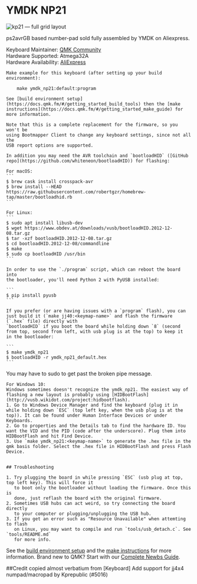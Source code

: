
 # YMDK NP21

![kp21 &mdash; full grid layout](https://ae01.alicdn.com/kf/HTB1LvJ3grSYBuNjSspiq6xNzpXaO/21-Key-YMDK-Side-printed-Blank-Top-printed-Thick-PBT-ABS-Keycap-For-MX-Switches-Mechanical.jpg)

ps2avrGB based number-pad sold fully assembled by YMDK on Aliexpress.

Keyboard Maintainer: [QMK Community](https://github.com/qmk)  
Hardware Supported: Atmega32A  
Hardware Availability: [AliExpress](https://www.aliexpress.com/item/21-Key-NPKC-Programmable-Cherry-MX-Kailh-Gateron-Switches-Mechanical-Keyboard-Numpad-Free-shipping/32812732361.html)

	Make example for this keyboard (after setting up your build environment):

	    make ymdk_np21:default:program

	See [build environment setup](https://docs.qmk.fm/#/getting_started_build_tools) then the [make instructions](https://docs.qmk.fm/#/getting_started_make_guide) for more information.

	Note that this is a complete replacement for the firmware, so you won't be
	using Bootmapper Client to change any keyboard settings, since not all the
	USB report options are supported.

	In addition you may need the AVR toolchain and `bootloadHID` ([GitHub repo](https://github.com/whiteneon/bootloadHID)) for flashing:

	For macOS:
	```
	$ brew cask install crosspack-avr
	$ brew install --HEAD https://raw.githubusercontent.com/robertgzr/homebrew-tap/master/bootloadhid.rb
	```

	For Linux:
	```
	$ sudo apt install libusb-dev
	$ wget https://www.obdev.at/downloads/vusb/bootloadHID.2012-12-08.tar.gz
	$ tar -xzf bootloadHID.2012-12-08.tar.gz
	$ cd bootloadHID.2012-12-08/commandline
	$ make
	$ sudo cp bootloadHID /usr/bin
	```

	In order to use the `./program` script, which can reboot the board into
	the bootloader, you'll need Python 2 with PyUSB installed:

	```
	$ pip install pyusb
	```

	If you prefer (or are having issues with a `program` flash), you can just build it (`make jj40:<keymap-name>` and flash the firmware (`.hex` file) directly with
	`bootloadHID` if you boot the board while holding down `8` (second from top, second from left, with usb plug is at the top) to keep it
	in the bootloader:

	```
	$ make ymdk_np21
	$ bootloadHID -r ymdk_np21_default.hex
	```
  You may have to  sudo to get past the broken pipe message.

	For Windows 10:
	Windows sometimes doesn't recognize the ymdk_np21. The easiest way of flashing a new layout is probably using [HIDBootFlash](http://vusb.wikidot.com/project:hidbootflash).
	1. Go to Windows Device Manager and find the keyboard (plug it in while holding down `ESC` (top left key, when the usb plug is at the top)). It can be found under Human Interface Devices or under Keyboards.
	2. Go to properties and the Details tab to find the hardware ID. You want the VID and the PID (code after the underscore). Plug them into HIDBootFlash and hit Find Device.
	3. Use `make ymdk_np21:<keymap-name>` to generate the .hex file in the qmk basis folder. Select the .hex file in HIDBootFlash and press Flash Device.


	## Troubleshooting

	1. Try plugging the board in while pressing `ESC` (usb plug at top, top left key). This will force it
	   to boot only the bootloader without loading the firmware. Once this is
	   done, just reflash the board with the original firmware.
	2. Sometimes USB hubs can act weird, so try connecting the board directly
	   to your computer or plugging/unplugging the USB hub.
	3. If you get an error such as "Resource Unavailable" when attemting to flash
	   on Linux, you may want to compile and run `tools/usb_detach.c`. See `tools/README.md`
	   for more info.

 See the [build environment setup](https://docs.qmk.fm/#/getting_started_build_tools) and the [make instructions](https://docs.qmk.fm/#/getting_started_make_guide) for more information. Brand new to QMK? Start with our [Complete Newbs Guide](https://docs.qmk.fm/#/newbs).

##Credit
copied almost verbatium from [Keyboard] Add support for jj4x4 numpad/macropad by Kprepublic (#5016)
